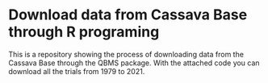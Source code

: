 # Download data from Cassava Base through R programing

This is a repository showing the process of downloading data from the Cassava Base through the QBMS package. With the attached code you can download all the trials from 1979 to 2021.
